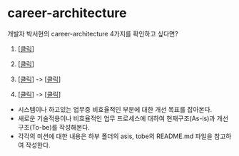# career-architecture

개발자 박서현의 career-architecture 4가지를 확인하고 싶다면?

1. [[클릭](https://github.com/shp7408/career-architecture/blob/main/asis/ARCHITECTURE-shp7408-01.md)]

2. [[클릭](https://github.com/shp7408/career-architecture/blob/main/asis/ARCHITECTURE-shp7408-02.md)]

3. [[클릭](https://github.com/shp7408/career-architecture/blob/main/asis/ARCHITECTURE-shp7408-03.md)] -> [[클릭](https://github.com/shp7408/career-wbs/blob/main/WBS-shp7408-02.md)]

4. [[클릭](https://github.com/shp7408/career-architecture/blob/main/asis/ARCHITECTURE-shp7408-04.md)] -> [[클릭](https://github.com/shp7408/career-wbs/blob/main/WBS-shp7408-01.md)]

- 시스템이나 하고있는 업무중 비효율적인 부분에 대한 개선 목표를 잡아본다.
- 새로운 기술적용이나 비효율적인 업무 프로세스에 대하여 현재구조(As-is)과 개선구조(To-be)를 작성해본다.
- 각각의 미션에 대한 내용은 하부 폴더의 asis, tobe의 README.md 파일을 참고하여 작성한다.


